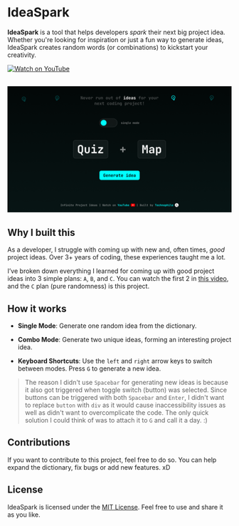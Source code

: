 # IdeaSpark

**IdeaSpark** is a tool that helps developers *spark* their next big project idea. Whether you're looking for inspiration or just a fun way to generate ideas, IdeaSpark creates random words (or combinations) to kickstart your creativity.

<div>
<a href="https://www.youtube.com/@technoph1le" target="_blank">
  <img src="https://img.shields.io/static/v1?label=&message=Watch%20on%20YouTube&labelColor=FFFFFF&color=FF0000&style=for-the-badge&logo=youtube&logoColor=FF0000" alt="Watch on YouTube">
</a>
<div>

<br>

![Website preview](/public/preview.png)

## Why I built this

As a developer, I struggle with coming up with new and, often times, *good* project ideas. Over 3+ years of coding, these experiences taught me a lot. 

I’ve broken down everything I learned for coming up with good project ideas into 3 simple plans: `A`, `B`, and `C`. You can watch the first 2 in [this video](https://www.youtube.com/@technoph1le), and the `C` plan (pure randomness) is this project.

## How it works

- **Single Mode**: Generate one random idea from the dictionary.

- **Combo Mode**: Generate two unique ideas, forming an interesting project idea.

- **Keyboard Shortcuts**: Use the `left` and `right` arrow keys to switch between modes. Press `G` to generate a new idea.

> The reason I didn't use `Spacebar` for generating new ideas is because it also got triggered when toggle switch (button) was selected. Since buttons can be triggered with both `Spacebar` and `Enter`, I didn't want to replace `button` with `div` as it would cause inaccessibility issues as well as didn't want to overcomplicate the code. The only quick solution I could think of was to attach it to `G` and call it a day. :) 

## Contributions

If you want to contribute to this project, feel free to do so. You can help expand the dictionary, fix bugs or add new features. xD

## License

IdeaSpark is licensed under the [MIT License](/LICENSE). Feel free to use and share it as you like.